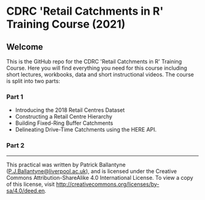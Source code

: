 # CDRC 'Retail Catchments in R' Training Course (2021)

## Welcome

This is the GitHub repo for the CDRC 'Retail Catchments in R' Training Course. Here you will find everything you need for this course including short lectures, workbooks, data and short instructional videos. The course is split into two parts:

### **Part 1**

* Introducing the 2018 Retail Centres Dataset
* Constructing a Retail Centre Hierarchy
* Building Fixed-Ring Buffer Catchments
* Delineating Drive-Time Catchments using the HERE API.

### **Part 2**


---

This practical was written by Patrick Ballantyne (P.J.Ballantyne@liverpool.ac.uk), and is  licensed under the Creative Commons Attribution-ShareAlike 4.0 International License. To view a copy of this license, visit http://creativecommons.org/licenses/by-sa/4.0/deed.en.
